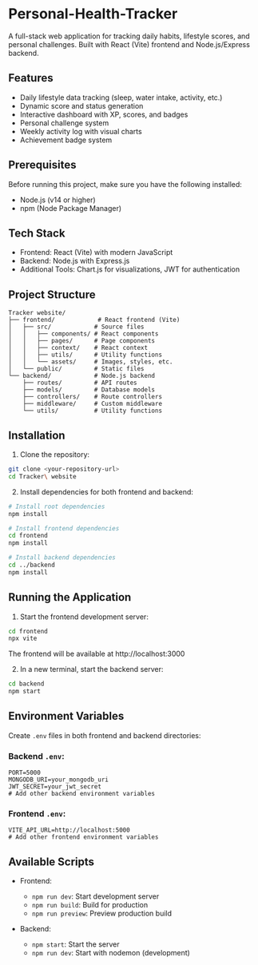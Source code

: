 # Personal-Health-Tracker

A full-stack web application for tracking daily habits, lifestyle scores, and personal challenges. Built with React (Vite) frontend and Node.js/Express backend.

## Features

- Daily lifestyle data tracking (sleep, water intake, activity, etc.)
- Dynamic score and status generation
- Interactive dashboard with XP, scores, and badges
- Personal challenge system
- Weekly activity log with visual charts
- Achievement badge system

## Prerequisites

Before running this project, make sure you have the following installed:
- Node.js (v14 or higher)
- npm (Node Package Manager)

## Tech Stack

- Frontend: React (Vite) with modern JavaScript
- Backend: Node.js with Express.js
- Additional Tools: Chart.js for visualizations, JWT for authentication

## Project Structure

```
Tracker website/
├── frontend/            # React frontend (Vite)
│   ├── src/            # Source files
│   │   ├── components/ # React components
│   │   ├── pages/      # Page components
│   │   ├── context/    # React context
│   │   ├── utils/      # Utility functions
│   │   └── assets/     # Images, styles, etc.
│   └── public/         # Static files
└── backend/            # Node.js backend
    ├── routes/         # API routes
    ├── models/         # Database models
    ├── controllers/    # Route controllers
    ├── middleware/     # Custom middleware
    └── utils/          # Utility functions
```

## Installation

1. Clone the repository:
```bash
git clone <your-repository-url>
cd Tracker\ website
```

2. Install dependencies for both frontend and backend:
```bash
# Install root dependencies
npm install

# Install frontend dependencies
cd frontend
npm install

# Install backend dependencies
cd ../backend
npm install
```

## Running the Application

1. Start the frontend development server:
```bash
cd frontend
npx vite
```
The frontend will be available at http://localhost:3000

2. In a new terminal, start the backend server:
```bash
cd backend
npm start
```

## Environment Variables

Create `.env` files in both frontend and backend directories:

### Backend `.env`:
```
PORT=5000
MONGODB_URI=your_mongodb_uri
JWT_SECRET=your_jwt_secret
# Add other backend environment variables
```

### Frontend `.env`:
```
VITE_API_URL=http://localhost:5000
# Add other frontend environment variables
```

## Available Scripts

- Frontend:
  - `npm run dev`: Start development server
  - `npm run build`: Build for production
  - `npm run preview`: Preview production build

- Backend:
  - `npm start`: Start the server
  - `npm run dev`: Start with nodemon (development)


